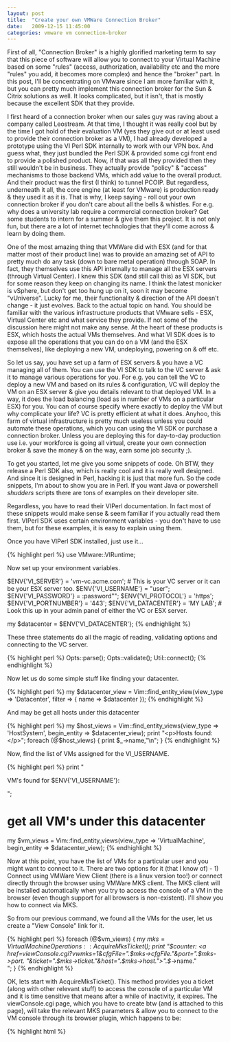 ```yaml
---
layout: post
title:  "Create your own VMWare Connection Broker"
date:   2009-12-15 11:45:00
categories: vmware vm connection-broker 
---
```


First of all, "Connection Broker" is a highly glorified marketing term to say that this piece of software will allow you to connect to your Virtual Machine based on some "rules" (access, authorization, availability etc and the more "rules" you add, it becomes more complex) and hence the "broker" part. In this post, I'll be concentrating on VMware since I am more familiar with it, but you can pretty much implement this connection broker for the Sun & Citrix solutions as well. It looks complicated, but it isn't, that is mostly because the excellent SDK that they provide.

I first heard of a connection broker when our sales guy was raving about a company called Leostream. At that time, I thought it was really cool but by the time I got hold of their evaluation VM (yes they give out or at least used to provide their connection broker as a VM), I had already developed a prototype using the VI Perl SDK internally to work with our VPN box. And guess what, they just bundled the Perl SDK & provided some cgi front end to provide a polished product. Now, if that was all they provided then they still wouldn't be in business. They actually provide "policy" & "access" mechanisms to those backend VMs, which add value to the overall product. And their product was the first (I think) to tunnel PCOIP. But regardless, underneath it all, the core engine (at least for VMware) is production ready & they used it as it is. That is why, I keep saying - roll out your own connection broker if you don't care about all the bells & whistles. For e.g. why does a university lab require a commercial connection broker? Get some students to intern for a summer & give them this project. It is not only fun, but there are a lot of internet technologies that they'll come across & learn by doing them.

One of the most amazing thing that VMWare did with ESX (and for that matter most of their product line) was to provide an amazing set of API to pretty much do any task (down to bare metal operation) through SOAP. In fact, they themselves use this API internally to manage all the ESX servers (through Virtual Center). I knew this SDK (and still call this) as VI SDK, but for some reason they keep on changing its name. I think the latest monicker is vSphere, but don't get too hung up on it, soon it may become "vUniverse". Lucky for me, their functionality & direction of the API doesn't change - it just evolves. Back to the actual topic on hand. You should be familiar with the various infrastructure products that VMware sells - ESX, Virtual Center etc and what service they provide. If not some of the discussion here might not make any sense. At the heart of these products is ESX, which hosts the actual VMs themselves. And what VI SDK does is to expose all the operations that you can do on a VM (and the ESX themselves), like deploying a new VM, undeploying, powering on & off etc. 

So let us say, you have set up a farm of ESX servers & you have a VC managing all of them. You can use the VI SDK to talk to the VC server & ask it to manage various operations for you. For e.g. you can tell the VC to deploy a new VM and based on its rules & configuration, VC will deploy the VM on an ESX server & give you details relevant to that deployed VM. In a way, it does the load balancing (load as in number of VMs on a particular ESX) for you. You can of course specify where exactly to deploy the VM but why complicate your life? VC is pretty efficient at what it does. Anyhoo, this farm of virtual infrastructure is pretty much useless unless you could automate these operations, which you can using the VI SDK or purchase a connection broker. Unless you are deploying this for day-to-day production use i.e. your workforce is going all virtual, create your own connection broker & save the money & on the way, earn some job security ;).

To get you started, let me give you some snippets of code. Oh BTW, they release a Perl SDK also, which is really cool and it is really well designed. And since it is designed in Perl, hacking it is just that more fun. So the code snippets, I'm about to show you are in Perl. If you want Java or powershell *shudders* scripts there are tons of examples on their developer site. 

Regardless, you have to read their VIPerl documentation. In fact most of these snippets would make sense & seem familiar if you actually read them first. VIPerl SDK uses certain environment variables - you don't have to use them, but for these examples, it is easy to explain using them. 

Once you have VIPerl SDK installed, just use it...

{% highlight perl %}
use VMware::VIRuntime;

Now set up your environment variables.

$ENV{'VI_SERVER'} = 'vm-vc.acme.com'; # This is your VC server or it can be your ESX server too. 
$ENV{'VI_USERNAME'} = "user";
$ENV{'VI_PASSWORD'} = :password"";
$ENV{'VI_PROTOCOL'} = 'https';
$ENV{'VI_PORTNUMBER'} = '443';
$ENV{'VI_DATACENTER'} = 'MY LAB'; # Look this up in your admin panel of either the VC or ESX server. 

my $datacenter = $ENV{'VI_DATACENTER'};
{% endhighlight %}

These three statements do all the magic of reading, validating options and connecting to the VC server.

{% highlight perl %}
Opts::parse();
Opts::validate();
Util::connect();
{% endhighlight %}

Now let us do some simple stuff like finding your datacenter.

{% highlight perl %}
my $datacenter_view = Vim::find_entity_view(view_type => 'Datacenter',
                                            filter => { name => $datacenter });
{% endhighlight %}

And may be get all hosts under this datacenter

{% highlight perl %}
my $host_views = Vim::find_entity_views(view_type => 'HostSystem',
                                        begin_entity => $datacenter_view);
print "<p>Hosts found:</p>";
foreach (@$host_views) {
   print $_->name,"\n";
}
{% endhighlight %}

Now, find the list of VMs assigned for the VI_USERNAME.

{% highlight perl %}
print "<p>VM's found for $ENV{'VI_USERNAME'}:</p>";
# get all VM's under this datacenter
my $vm_views = Vim::find_entity_views(view_type => 'VirtualMachine',
                                      begin_entity => $datacenter_view);
{% endhighlight %}

Now at this point, you have the list of VMs for a particular user and you might want to connect to it. There are two options for it (that I know of) - 1) Connect using VMWare View Client (there is a linux version too!) or connect directly through the browser using VMWare MKS client. The MKS client will be installed automatically when you try to access the console of a VM in the browser (even though support for all browsers is non-existent). I'll show you how to connect via MKS.

So from our previous command, we found all the VMs for the user, let us create a "View Console" link for it. 

{% highlight perl %}
foreach (@$vm_views) {
   my $mks = VirtualMachineOperations::AcquireMksTicket($_);
   print "$counter: <a href=viewConsole.cgi?vwmks=1&cfgFile=".$mks->cfgFile."&port=".$mks->port.
          "&ticket=".$mks->ticket."&host=".$mks->host.">".$_->name."</a><br/>";
}
{% endhighlight %}

OK, lets start with AcquireMksTicket(). This method provides you a ticket (along with other relevant stuff) to access the console of a particular VM and it is time sensitive that means after a while of inactivity, it expires. The viewConsole.cgi page, which you have to create btw (and is attached to this page), will take the relevant MKS parameters & allow you to connect to the VM console through its browser plugin, which happens to be:

{% highlight html %}
<object id="mks" classid="CLSID:338095E4-1806-4ba3-AB51-38A3179200E9"  codebase="https://$host/ui/plugin/msie/vmware-mks.cab#version=2,1,0,0" width="100%" height="100%"></object>
{% endhighlight %}

Note that the classid might change depending on the version of MKS plugin and you should change it accordingly. Try this example first though. So as you can see, this plugin is shipped with every ESX server. Oh one more thing, if you payed close attention to the codebase attribute of the object tag, you'll notice that we're connecting to the ESX server on which this VM is hosted directly and not through the VC.

Well, there you go - you have connected to your VC, accessed all the VMs for the logged in user & allowed your user to connect to your VM. Now, you might ask how do I deploy these VMs for the user? Can I create groups and allow authorized access to it? Well, if you have read this far & understood what is involved then those things shouldn't be too hard - for one, all the necessary methods are provided through the SDK. Just RTFM.

View Vonsole CGI: [viewConsole.cgi][viewConsole]
[viewConsole]: /assets/files/viewConsole.cgi.zip
